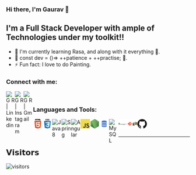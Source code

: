 ### Hi there, I'm Gaurav 👋

## I'm a Full Stack Developer with ample of Technologies under my toolkit!!

- 🌱 I'm currently learning Rasa, and along with it everything 🤣.
- 🌱 const dev = ()=> ++patience + ++practise; 🥅. 
- ⚡ Fun fact: I love to do Painting.

### Connect with me:

<a href="https://www.linkedin.com/in/gaurav-gupta-871042159/">
    <img align="left" alt="G R | Linkedin" width="24px" src="https://image.flaticon.com/icons/png/512/61/61109.png" />
  </a>
  <a href="https://www.instagram.com/_gaurav__g_u_p_t_a/">
    <img align="left" alt="G R | Instagram" width="24px" src="https://upload.wikimedia.org/wikipedia/commons/thumb/a/a5/Instagram_icon.png/600px-Instagram_icon.png" />
  </a>
  <a href="mailto:gauravit1996@gmail.com">
    <img align="left" alt="G R | Gmail" width="26px" src="https://cdn2.iconfinder.com/data/icons/social-icons-circular-color/512/gmail-512.png" />
  </a>

<br />

### Languages and Tools:

<img align="left" alt="HTML5" width="26px" src="https://raw.githubusercontent.com/github/explore/80688e429a7d4ef2fca1e82350fe8e3517d3494d/topics/html/html.png" />
<img align="left" alt="CSS3" width="26px" src="https://raw.githubusercontent.com/github/explore/80688e429a7d4ef2fca1e82350fe8e3517d3494d/topics/css/css.png" />
<img align="left" alt="Java 8" width="26px" src="https://icon-library.com/images/java-icon-image/java-icon-image-0.jpg" />
<img align="left" alt="Spring" width="26px" src="https://miro.medium.com/max/624/1*dwa1SCG85BAzQttURVUvrA.png" />
<img align="left" alt="Angular" width="26px" src="https://cdn.worldvectorlogo.com/logos/angular-icon-1.svg" />
<img align="left" alt="JavaScript" width="26px" src="https://raw.githubusercontent.com/github/explore/80688e429a7d4ef2fca1e82350fe8e3517d3494d/topics/javascript/javascript.png" />
<img align="left" alt="Node.js" width="26px" src="https://raw.githubusercontent.com/github/explore/80688e429a7d4ef2fca1e82350fe8e3517d3494d/topics/nodejs/nodejs.png" />
<img align="left" alt="SQL" width="26px" src="https://raw.githubusercontent.com/github/explore/80688e429a7d4ef2fca1e82350fe8e3517d3494d/topics/sql/sql.png" />
<img align="left" alt="MySQL" width="26px" src="https://lh3.googleusercontent.com/proxy/F76UivPMA7WRjedEqJDaW6OMajyHc3nu8bRNCJPlw_2WBoN5DE0Xp6hOlmyw862jLi8uV_dJ4V330zLxGwudfIzf1cJjp-TvoRv301-4rRVxtzKaoiz_LF1ccwxzmgs1b3ki2ks5D8ep8T-st8NRCd8" />
<img align="left" alt="MongoDB" width="26px" src="https://raw.githubusercontent.com/github/explore/80688e429a7d4ef2fca1e82350fe8e3517d3494d/topics/mongodb/mongodb.png" />
<img align="left" alt="Git" width="26px" src="https://raw.githubusercontent.com/github/explore/80688e429a7d4ef2fca1e82350fe8e3517d3494d/topics/git/git.png" />
<img align="left" alt="GitHub" width="26px" src="https://raw.githubusercontent.com/github/explore/78df643247d429f6cc873026c0622819ad797942/topics/github/github.png" />

<br />
<br />

---

## 𝗩𝗶𝘀𝗶𝘁𝗼𝗿𝘀

![visitors](https://visitor-badge.glitch.me/badge?page_id=GauravGuptaDeveloper.GauravGuptaDeveloper)

